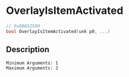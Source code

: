 # OverlayIsItemActivated
```c
// 0x00652590
bool OverlayIsItemActivated(unk p0, ...)
```
## Description
```
Minimum Arguments: 1
Maximum Arguments: 2
```
